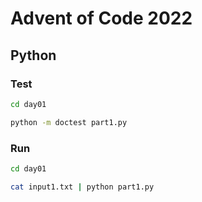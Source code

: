 # Advent of Code 2022

## Python

### Test

```bash
cd day01
```

```bash
python -m doctest part1.py
```

### Run

```bash
cd day01
```

```bash
cat input1.txt | python part1.py
```
